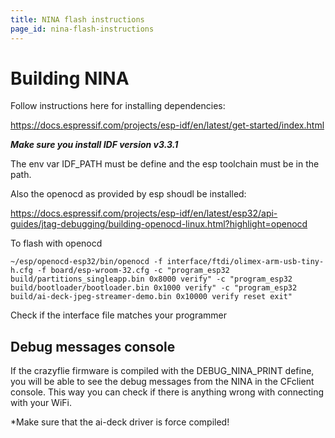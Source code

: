 ```yaml
---
title: NINA flash instructions
page_id: nina-flash-instructions
---
```



# Building NINA 

Follow instructions here for installing dependencies:

https://docs.espressif.com/projects/esp-idf/en/latest/get-started/index.html

***Make sure you install IDF version v3.3.1***

The env var IDF_PATH must be define and the esp toolchain must be in the path.

Also the openocd as provided by esp shoudl be installed:

https://docs.espressif.com/projects/esp-idf/en/latest/esp32/api-guides/jtag-debugging/building-openocd-linux.html?highlight=openocd

To flash with openocd

	~/esp/openocd-esp32/bin/openocd -f interface/ftdi/olimex-arm-usb-tiny-h.cfg -f board/esp-wroom-32.cfg -c "program_esp32 build/partitions_singleapp.bin 0x8000 verify" -c "program_esp32 build/bootloader/bootloader.bin 0x1000 verify" -c "program_esp32 build/ai-deck-jpeg-streamer-demo.bin 0x10000 verify reset exit"

Check if the interface file matches your programmer

## Debug messages console

If the crazyflie firmware is compiled with the DEBUG_NINA_PRINT define, you will be able to see the debug messages from the NINA in the CFclient console. This way you can check if there is anything wrong with connecting with your WiFi.

*Make sure that the ai-deck driver is force compiled!
